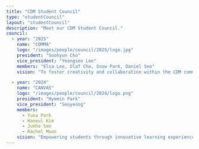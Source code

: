 ```yaml
---
title: "CDM Student Council"
type: "studentCouncil"
layout: "studentCouncil"
description: "Meet our CDM Student Council."
council:
  - year: "2025"
    name: "COMMA"
    logo: "/images/people/council/2025/logo.jpg"
    president: "Soohyun Cho"
    vice_president: "Yeongseo Lee"
    members: "Elsa Lee, Olaf Cho, Snow Park, Daniel Seo"
    vision: "To foster creativity and collaboration within the CDM community, bridging students and faculty to create impactful projects."

  - year: "2024"
    name: "CANVAS"
    logo: "/images/people/council/2024/logo.png"
    president: "Hyemin Park"
    vice_president: "Seoyeong"
    members:
      - Yuna Park
      - Haneul Kim
      - Junho Seo
      - Rachel Moon
    vision: "Empowering students through innovative learning experiences and fostering an inclusive CDM culture."
---
```

